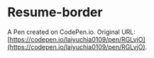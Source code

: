 # Resume-border

A Pen created on CodePen.io. Original URL: [https://codepen.io/laiyuchia0109/pen/RGLvjO](https://codepen.io/laiyuchia0109/pen/RGLvjO).

